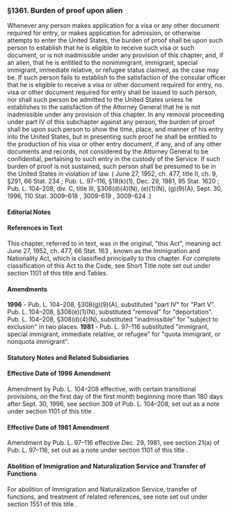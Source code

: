 <!--
url: https://uscode.house.gov/view.xhtml?req=granuleid:USC-prelim-title8-section1361&num=0&edition=prelim
date_accessed: 2024-07-28 23:45:49
-->
### §1361\. Burden of proof upon alien
 Whenever any person makes application for a visa or any other document required for entry, or makes application for admission, or otherwise attempts to enter the United States, the burden of proof shall be upon such person to establish that he is eligible to receive such visa or such document, or is not inadmissible under any provision of this chapter, and, if an alien, that he is entitled to the nonimmigrant, immigrant, special immigrant, immediate relative, or refugee status claimed, as the case may be. If such person fails to establish to the satisfaction of the consular officer that he is eligible to receive a visa or other document required for entry, no visa or other document required for entry shall be issued to such person, nor shall such person be admitted to the United States unless he establishes to the satisfaction of the Attorney General that he is not inadmissible under any provision of this chapter. In any removal proceeding under part IV of this subchapter against any person, the burden of proof shall be upon such person to show the time, place, and manner of his entry into the United States, but in presenting such proof he shall be entitled to the production of his visa or other entry document, if any, and of any other documents and records, not considered by the Attorney General to be confidential, pertaining to such entry in the custody of the Service. If such burden of proof is not sustained, such person shall be presumed to be in the United States in violation of law.
 (
 June 27, 1952, ch. 477, title II, ch. 9, §291,
 66 Stat. 234
 ;
 Pub. L. 97–116,
 §18(k)(1\), Dec. 29, 1981,
 95 Stat. 1620
 ;
 Pub. L. 104–208,
 div. C, title III, §308(d)(4\)(N), (e)(1\)(N), (g)(9\)(A), Sept. 30, 1996,
 110 Stat. 3009–618
 ,
 3009\-619 
 ,
 3009\-624 
 .)
#### **Editorial Notes**
#### References in Text
 This chapter, referred to in text, was in the original, "this Act", meaning act
 June 27, 1952, ch. 477,
 66 Stat. 163
 , known as the Immigration and Nationality Act, which is classified principally to this chapter. For complete classification of this Act to the Code, see Short Title note set out under
 section 1101 of this title
 and Tables.
#### Amendments
**1996** 
 \-
 Pub. L. 104–208,
 §308(g)(9\)(A), substituted "part IV" for "Part V".
 Pub. L. 104–208,
 §308(e)(1\)(N), substituted "removal" for "deportation".
 Pub. L. 104–208,
 §308(d)(4\)(N), substituted "inadmissible" for "subject to exclusion" in two places.
**1981** 
 \-
 Pub. L. 97–116
 substituted "immigrant, special immigrant, immediate relative, or refugee" for "quota immigrant, or nonquota immigrant".
#### **Statutory Notes and Related Subsidiaries**
#### Effective Date of 1996 Amendment
 Amendment by
 Pub. L. 104–208
 effective, with certain transitional provisions, on the first day of the first month beginning more than 180 days after Sept. 30, 1996, see section 309 of
 Pub. L. 104–208,
 set out as a note under
 section 1101 of this title
 .
#### Effective Date of 1981 Amendment
 Amendment by
 Pub. L. 97–116
 effective Dec. 29, 1981, see section 21(a) of
 Pub. L. 97–116,
 set out as a note under
 section 1101 of this title
 .
#### Abolition of Immigration and Naturalization Service and Transfer of Functions
 For abolition of Immigration and Naturalization Service, transfer of functions, and treatment of related references, see note set out under
 section 1551 of this title
 .
